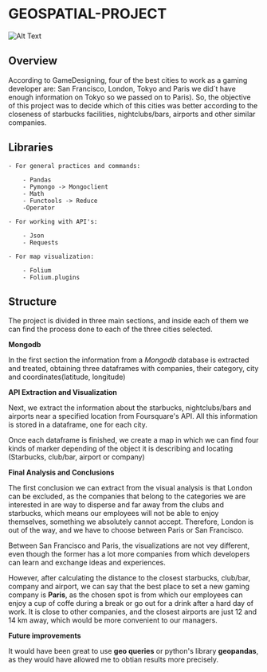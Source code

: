# GEOSPATIAL-PROJECT
![Alt Text](https://encrypted-tbn0.gstatic.com/images?q=tbn:ANd9GcRpQYuybUl8_VTEWdMdajTczYfNYmo_Mo5aNQ&usqp=CAU)


## Overview

According to GameDesigning, four of the best cities to work as a gaming developer are: San Francisco, London, Tokyo and Paris we did´t have enough information on Tokyo so we passed on to Paris). So, the objective of this project was to decide which of this cities was better according to the closeness of starbucks facilities, nightclubs/bars, airports and other similar companies. 

## Libraries

    - For general practices and commands:

        - Pandas
        - Pymongo -> Mongoclient
        - Math
        - Functools -> Reduce
        -Operator
    
    - For working with API's:
     
        - Json 
        - Requests
    
    - For map visualization:

        - Folium
        - Folium.plugins
    
## Structure

The project is divided in three main sections, and inside each of them we can find the process done to each of the three cities selected. 

**Mongodb**

In the first section the information from a *Mongodb* database is extracted and treated, obtaining three dataframes with companies, their category, city and coordinates(latitude, longitude)

**API Extraction and Visualization**

Next, we extract the information about the starbucks, nightclubs/bars and airports near a specified location from  Foursquare's API. All this information is stored in a dataframe, one for each city. 

Once each dataframe is finished, we create a map in which we can find four kinds of marker depending of the object it is describing and locating (Starbucks, club/bar, airport or company)

**Final Analysis and Conclusions**

The first conclusion we can extract from the visual analysis is that London can be excluded, as the companies that belong to the categories we are interested in are way to disperse and far away from the clubs and starbucks, which means our employees will not be able to enjoy themselves, something we absolutely cannot accept. Therefore, London is out of the way, and we have to choose between Paris or San Francisco.  

Between San Francisco and Paris, the visualizations are not vey different, even though the former has a lot more companies from which developers can learn and exchange ideas and experiences. 

However, after calculating the distance to the closest starbucks, club/bar, company and airport, we can say that the best place to set a new gaming company is **Paris**, as the chosen spot is from which our employees can enjoy a cup of coffe during a break or go out for a drink after a hard day of work. It is close to other companies, and the closest airports are just 12 and 14 km away, which would be more convenient to our managers. 

**Future improvements**

It would have been great to use **geo queries** or python's library **geopandas**, as they would have allowed me to obtian results more precisely. 


